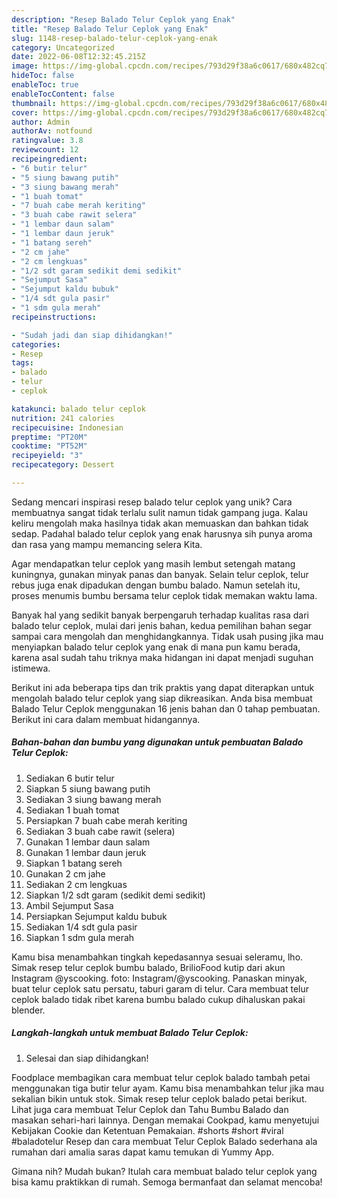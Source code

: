 ```yaml
---
description: "Resep Balado Telur Ceplok yang Enak"
title: "Resep Balado Telur Ceplok yang Enak"
slug: 1148-resep-balado-telur-ceplok-yang-enak
category: Uncategorized
date: 2022-06-08T12:32:45.215Z
image: https://img-global.cpcdn.com/recipes/793d29f38a6c0617/680x482cq70/balado-telur-ceplok-foto-resep-utama.jpg
hideToc: false
enableToc: true
enableTocContent: false
thumbnail: https://img-global.cpcdn.com/recipes/793d29f38a6c0617/680x482cq70/balado-telur-ceplok-foto-resep-utama.jpg
cover: https://img-global.cpcdn.com/recipes/793d29f38a6c0617/680x482cq70/balado-telur-ceplok-foto-resep-utama.jpg
author: Admin
authorAv: notfound
ratingvalue: 3.8
reviewcount: 12
recipeingredient:
- "6 butir telur"
- "5 siung bawang putih"
- "3 siung bawang merah"
- "1 buah tomat"
- "7 buah cabe merah keriting"
- "3 buah cabe rawit selera"
- "1 lembar daun salam"
- "1 lembar daun jeruk"
- "1 batang sereh"
- "2 cm jahe"
- "2 cm lengkuas"
- "1/2 sdt garam sedikit demi sedikit"
- "Sejumput Sasa"
- "Sejumput kaldu bubuk"
- "1/4 sdt gula pasir"
- "1 sdm gula merah"
recipeinstructions:

- "Sudah jadi dan siap dihidangkan!"
categories:
- Resep
tags:
- balado
- telur
- ceplok

katakunci: balado telur ceplok 
nutrition: 241 calories
recipecuisine: Indonesian
preptime: "PT20M"
cooktime: "PT52M"
recipeyield: "3"
recipecategory: Dessert

---
```





Sedang mencari inspirasi resep balado telur ceplok yang unik? Cara membuatnya sangat tidak terlalu sulit namun tidak gampang juga. Kalau keliru mengolah maka hasilnya tidak akan memuaskan dan bahkan tidak sedap. Padahal balado telur ceplok yang enak harusnya sih punya aroma dan rasa yang mampu memancing selera Kita.





Agar mendapatkan telur ceplok yang masih lembut setengah matang kuningnya, gunakan minyak panas dan banyak. Selain telur ceplok, telur rebus juga enak dipadukan dengan bumbu balado. Namun setelah itu, proses menumis bumbu bersama telur ceplok tidak memakan waktu lama.

Banyak hal yang sedikit banyak berpengaruh terhadap kualitas rasa dari balado telur ceplok, mulai dari jenis bahan, kedua pemilihan bahan segar sampai cara mengolah dan menghidangkannya. Tidak usah pusing jika mau menyiapkan balado telur ceplok yang enak di mana pun kamu berada, karena asal sudah tahu triknya maka hidangan ini dapat menjadi suguhan istimewa.






Berikut ini ada beberapa tips dan trik praktis yang dapat diterapkan untuk mengolah balado telur ceplok yang siap dikreasikan. Anda bisa membuat Balado Telur Ceplok menggunakan 16 jenis bahan dan 0 tahap pembuatan. Berikut ini cara dalam membuat hidangannya.

<!--inarticleads1-->

##### Bahan-bahan dan bumbu yang digunakan untuk pembuatan Balado Telur Ceplok:

1. Sediakan 6 butir telur
1. Siapkan 5 siung bawang putih
1. Sediakan 3 siung bawang merah
1. Sediakan 1 buah tomat
1. Persiapkan 7 buah cabe merah keriting
1. Sediakan 3 buah cabe rawit (selera)
1. Gunakan 1 lembar daun salam
1. Gunakan 1 lembar daun jeruk
1. Siapkan 1 batang sereh
1. Gunakan 2 cm jahe
1. Sediakan 2 cm lengkuas
1. Siapkan 1/2 sdt garam (sedikit demi sedikit)
1. Ambil Sejumput Sasa
1. Persiapkan Sejumput kaldu bubuk
1. Sediakan 1/4 sdt gula pasir
1. Siapkan 1 sdm gula merah


Kamu bisa menambahkan tingkah kepedasannya sesuai seleramu, lho. Simak resep telur ceplok bumbu balado, BrilioFood kutip dari akun Instagram @yscooking. foto: Instagram/@yscooking. Panaskan minyak, buat telur ceplok satu persatu, taburi garam di telur. Cara membuat telur ceplok balado tidak ribet karena bumbu balado cukup dihaluskan pakai blender. 

<!--inarticleads2-->

##### Langkah-langkah untuk membuat Balado Telur Ceplok:


1. Selesai dan siap dihidangkan!

Foodplace membagikan cara membuat telur ceplok balado tambah petai menggunakan tiga butir telur ayam. Kamu bisa menambahkan telur jika mau sekalian bikin untuk stok. Simak resep telur ceplok balado petai berikut. Lihat juga cara membuat Telur Ceplok dan Tahu Bumbu Balado dan masakan sehari-hari lainnya. Dengan memakai Cookpad, kamu menyetujui Kebijakan Cookie dan Ketentuan Pemakaian. #shorts #short #viral #baladotelur Resep dan cara membuat Telur Ceplok Balado sederhana ala rumahan dari amalia saras dapat kamu temukan di Yummy App. 

Gimana nih? Mudah bukan? Itulah cara membuat balado telur ceplok yang bisa kamu praktikkan di rumah. Semoga bermanfaat dan selamat mencoba!
